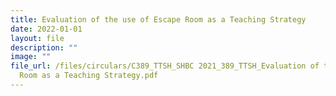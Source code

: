 ```yaml
---
title: Evaluation of the use of Escape Room as a Teaching Strategy
date: 2022-01-01
layout: file
description: ""
image: ""
file_url: /files/circulars/C389_TTSH_SHBC 2021_389_TTSH_Evaluation of the use of Escape
  Room as a Teaching Strategy.pdf
---
```

